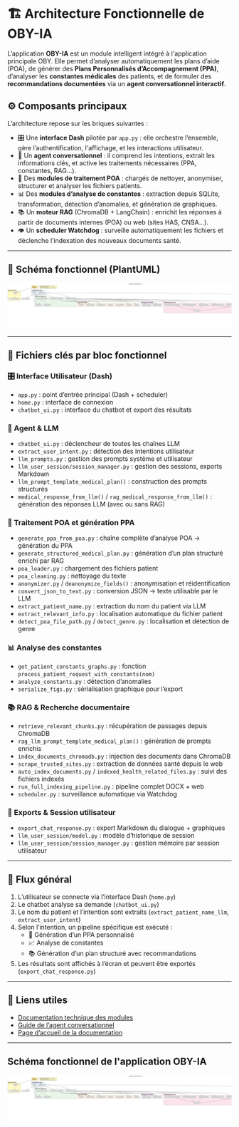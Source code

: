 # 🏗️ Architecture Fonctionnelle de OBY-IA

L’application **OBY-IA** est un module intelligent intégré à l'application principale OBY. Elle permet d’analyser automatiquement les plans d’aide (POA), de générer des **Plans Personnalisés d’Accompagnement (PPA)**, d’analyser les **constantes médicales** des patients, et de formuler des **recommandations documentées** via un **agent conversationnel interactif**.

## ⚙️ Composants principaux

L’architecture repose sur les briques suivantes :

- 🎛️ Une **interface Dash** pilotée par `app.py` : elle orchestre l’ensemble, gère l’authentification, l'affichage, et les interactions utilisateur.
- 🧠 Un **agent conversationnel** : il comprend les intentions, extrait les informations clés, et active les traitements nécessaires (PPA, constantes, RAG…).
- 🧾 Des **modules de traitement POA** : chargés de nettoyer, anonymiser, structurer et analyser les fichiers patients.
- 📊 Des **modules d’analyse de constantes** : extraction depuis SQLite, transformation, détection d’anomalies, et génération de graphiques.
- 📚 Un **moteur RAG** (ChromaDB + LangChain) : enrichit les réponses à partir de documents internes (POA) ou web (sites HAS, CNSA…).
- 👁️ Un **scheduler Watchdog** : surveille automatiquement les fichiers et déclenche l’indexation des nouveaux documents santé.

---

## 📌 Schéma fonctionnel (PlantUML)

![Schéma fonctionnel](oby-ia_schema-Architecture_fonctionnelle_OBY_IA_15_07_2025.png)

---

## 📂 Fichiers clés par bloc fonctionnel

### 🎛️ Interface Utilisateur (Dash)
- `app.py` : point d’entrée principal (Dash + scheduler)
- `home.py` : interface de connexion
- `chatbot_ui.py` : interface du chatbot et export des résultats

### 🧠 Agent & LLM
- `chatbot_ui.py` : déclencheur de toutes les chaînes LLM
- `extract_user_intent.py` : détection des intentions utilisateur
- `llm_prompts.py` : gestion des prompts système et utilisateur
- `llm_user_session/session_manager.py` : gestion des sessions, exports Markdown
- `llm_prompt_template_medical_plan()` : construction des prompts structurés
- `medical_response_from_llm()` / `rag_medical_response_from_llm()` : génération des réponses LLM (avec ou sans RAG)

### 🧾 Traitement POA et génération PPA
- `generate_ppa_from_poa.py` : chaîne complète d’analyse POA → génération du PPA
- `generate_structured_medical_plan.py` : génération d’un plan structuré enrichi par RAG
- `poa_loader.py` : chargement des fichiers patient
- `poa_cleaning.py` : nettoyage du texte
- `anonymizer.py` / `deanonymize_fields()` : anonymisation et réidentification
- `convert_json_to_text.py` : conversion JSON → texte utilisable par le LLM
- `extract_patient_name.py` : extraction du nom du patient via LLM
- `extract_relevant_info.py` : localisation automatique du fichier patient
- `detect_poa_file_path.py` / `detect_genre.py` : localisation et détection de genre

### 📊 Analyse des constantes
- `get_patient_constants_graphs.py` : fonction `process_patient_request_with_constants(nom)`
- `analyze_constants.py` : détection d’anomalies
- `serialize_figs.py` : sérialisation graphique pour l’export

### 📚 RAG & Recherche documentaire
- `retrieve_relevant_chunks.py` : récupération de passages depuis ChromaDB
- `rag_llm_prompt_template_medical_plan()` : génération de prompts enrichis
- `index_documents_chromadb.py` : injection des documents dans ChromaDB
- `scrape_trusted_sites.py` : extraction de données santé depuis le web
- `auto_index_documents.py` / `indexed_health_related_files.py` : suivi des fichiers indexés
- `run_full_indexing_pipeline.py` : pipeline complet DOCX + web
- `scheduler.py` : surveillance automatique via Watchdog

### 💾 Exports & Session utilisateur
- `export_chat_response.py` : export Markdown du dialogue + graphiques
- `llm_user_session/model.py` : modèle d’historique de session
- `llm_user_session/session_manager.py` : gestion mémoire par session utilisateur

---

## 🚀 Flux général

1. L’utilisateur se connecte via l’interface Dash (`home.py`)
2. Le chatbot analyse sa demande (`chatbot_ui.py`)
3. Le nom du patient et l’intention sont extraits (`extract_patient_name_llm`, `extract_user_intent`)
4. Selon l’intention, un pipeline spécifique est exécuté :
   - 🔎 Génération d’un PPA personnalisé
   - 📈 Analyse de constantes
   - 📚 Génération d’un plan structuré avec recommandations
5. Les résultats sont affichés à l’écran et peuvent être exportés (`export_chat_response.py`)

---

## 🔗 Liens utiles

- [Documentation technique des modules](./codebase/tools.md)
- [Guide de l’agent conversationnel](./codebase/agent.md)
- [Page d’accueil de la documentation](./index.md)

---
## Schéma fonctionnel de l'application OBY-IA
![Schéma fonctionnel](oby-ia_schema-Architecture_fonctionnelle_OBY_IA_15_07_2025.png)